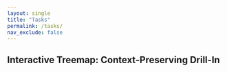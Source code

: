 ```yaml
---
layout: single
title: "Tasks"
permalink: /tasks/
nav_exclude: false
---
```


<script src="https://d3js.org/d3.v7.min.js"></script>

<h2>Interactive Treemap: Context-Preserving Drill-In</h2>
<div id="treemap"></div>

<script>
document.addEventListener("DOMContentLoaded", function () {
  const width = 960;
  const height = 600;
  const color = d3.scaleOrdinal(d3.schemeCategory10);

  const svg = d3.select("#treemap")
    .append("svg")
    .attr("viewBox", [0, 0, width, height])
    .style("font-family", "sans-serif")
    .style("font-size", "14px");

  d3.json("/assets/data/Tasks.json").then(data => {
    const root = d3.hierarchy(data)
      .sum(d => d.size || 0)
      .sort((a, b) => b.value - a.value);

    d3.treemap()
      .size([width, height])
      .paddingInner(2)(root);

    const group = svg.append("g");

    draw(); // initial render

    function draw(activeNode) {
      group.selectAll("*").remove();

      const topLevelNodes = root.children;

      const nodes = group.selectAll("g.order")
        .data(topLevelNodes)
        .join("g")
        .attr("class", "order")
        .attr("transform", d => `translate(${d.x0},${d.y0})`)
        .style("cursor", d => d.children ? "pointer" : "default")
        .on("click", (event, d) => {
          event.stopPropagation();
          draw(d);
        });

      nodes.append("rect")
        .attr("width", d => d.x1 - d.x0)
        .attr("height", d => d.y1 - d.y0)
        .attr("fill", d =>
          activeNode ? (d === activeNode ? color(d.data.name) : "#ddd") : color(d.data.name)
        )
        .attr("stroke", "#fff");

      nodes.append("text")
        .attr("x", 4)
        .attr("y", 18)
        .text(d => d.data.name)
        .attr("fill", d =>
          activeNode ? (d === activeNode ? "white" : "#666") : "white"
        )
        .style("pointer-events", "none");

      // If an Order is active, draw its Industries INSIDE it
      if (activeNode && activeNode.children) {
        const industries = activeNode.children;

        const industryGroup = nodes.filter(d => d === activeNode)
          .append("g")
          .attr("class", "industries");

        industryGroup.selectAll("g.industry")
          .data(industries)
          .join("g")
          .attr("class", "industry")
          .attr("transform", d => `translate(${d.x0 - activeNode.x0},${d.y0 - activeNode.y0})`)
          .on("click", (event, d) => {
            if (d.children) draw(d);  // optional: drill to Tasks
            event.stopPropagation();
          })
          .call(g => {
            g.append("rect")
              .attr("width", d => d.x1 - d.x0)
              .attr("height", d => d.y1 - d.y0)
              .attr("fill", d => color(activeNode.data.name))
              .attr("stroke", "#fff");

            g.append("text")
              .attr("x", 4)
              .attr("y", 18)
              .text(d => d.data.name)
              .attr("fill", "white")
              .style("font-size", "12px")
              .style("pointer-events", "none");
          });

        svg.on("click", () => draw()); // zoom out on background click
      }
    }
  }).catch(err => {
    console.error("Error loading JSON:", err);
  });
});
</script>
